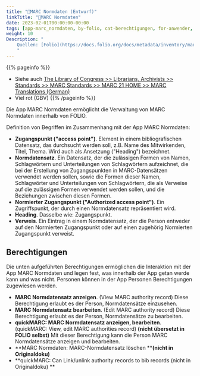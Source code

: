 ```yaml
---
title: "📱MARC Normdaten (Entwurf)"
linkTitle: "📱MARC Normdaten"
date: 2023-02-01T00:00:00-00:00
tags: [app-marc_normdaten, by-folio, cat-berechtigungen, for-anwender, meta-entwurf]
weight: 10
Description: "
    Quellen: [Folio](https://docs.folio.org/docs/metadata/inventory/marcauthority/) & [GBV](https://info.gbv.de/pages/viewpage.action?pageId=854294538)
    "
---
```


{{% pageinfo %}}
* Siehe auch [The Library of Congress >> Librarians, Archivists >> Standards >> MARC Standards >> MARC 21 HOME >> MARC Translations (German)](https://www.loc.gov/marc/translations.html#german)
* Viel rot (GBV)
{{% /pageinfo %}}

Die App MARC Normdaten ermöglicht die Verwaltung von MARC Normdaten innerhalb von FOLIO.

Definition von Begriffen im Zusammenhang mit der App MARC Normdaten:

* **Zugangspunkt ("access point")**. Element in einem bibliografischen Datensatz, das durchsucht werden soll, z.B. Name des Mitwirkenden, Titel, Thema. Wird auch als Ansetzung ("Heading") bezeichnet.
* **Normdatensatz**. Ein Datensatz, der die zulässigen Formen von Namen, Schlagwörtern und Unterteilungen von Schlagwörtern aufzeichnet, die bei der Erstellung von Zugangspunkten in MARC-Datensätzen verwendet werden sollen, sowie die Formen dieser Namen, Schlagwörter und Unterteilungen von Schlagwörtern, die als Verweise auf die zulässigen Formen verwendet werden sollen, und die Beziehungen zwischen diesen Formen.
* **Normierter Zugangspunkt ("Authorized access point")**. Ein Zugriffspunkt, der durch einen Normdatensatz repräsentiert wird.
* **Heading**. Dasselbe wie: Zugangspunkt.
* **Verweis**. Ein Eintrag in einem Normdatensatz, der die Person entweder auf den Normierten Zugangspunkt oder auf einen zugehörig Normierten Zugangspunkt verweist.

## Berechtigungen

Die unten aufgeführten Berechtigungen ermöglichen die Interaktion mit der App MARC Normdaten und legen fest, was innerhalb der App getan werde kann und was nicht. Personen können in der App Personen Berechtigungen zugewiesen werden.

* **MARC Normdatensatz anzeigen**. (View MARC authority record)
    Diese Berechtigung erlaubt es der Person, Normdatensätze einzusehen.
* **MARC Normdatensatz bearbeiten**. (Edit MARC authority record)
    Diese Berechtigung erlaubt es der Person, Normdatensätze zu bearbeiten.
* **quickMARC: MARC Normdatensatz anzeigen, bearbeiten**. (quickMARC: View, edit MARC authorities record) **(nicht übersetzt in FOLIO selbst)**
    Mit dieser Berechtigung kann die Person MARC Normdatensätze anzeigen und bearbeiten.
* **MARC Normdaten: MARC-Normdatensatz löschen
    ****(nicht in Originaldoku)**
* **quickMARC: Can Link/unlink authority records to bib records
    (nicht in Originaldoku)
    **

